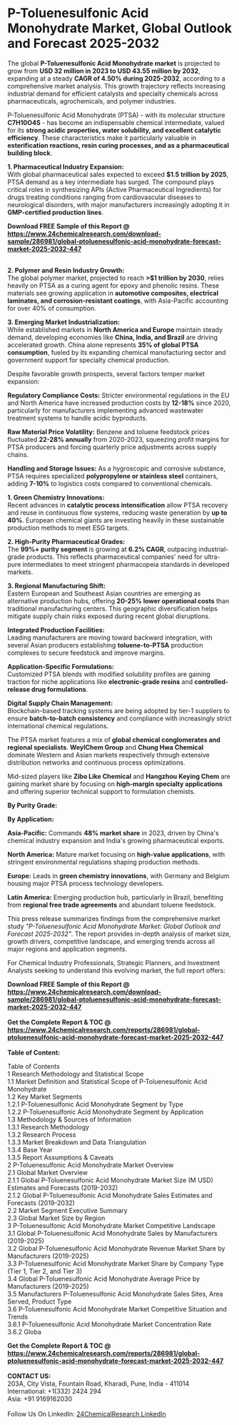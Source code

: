<h1>P-Toluenesulfonic Acid Monohydrate Market, Global Outlook and Forecast 2025-2032</h1><p>The global <strong>P-Toluenesulfonic Acid Monohydrate market</strong> is projected to grow from <strong>USD 32 million in 2023 to USD 43.55 million by 2032</strong>, expanding at a steady <strong>CAGR of 4.50% during 2025-2032</strong>, according to a comprehensive market analysis. This growth trajectory reflects increasing industrial demand for efficient catalysts and specialty chemicals across pharmaceuticals, agrochemicals, and polymer industries.</p><p>P-Toluenesulfonic Acid Monohydrate (PTSA) - with its molecular structure <strong>C7H10O4S</strong> - has become an indispensable chemical intermediate, valued for its <strong>strong acidic properties, water solubility, and excellent catalytic efficiency</strong>. These characteristics make it particularly valuable in <strong>esterification reactions, resin curing processes, and as a pharmaceutical building block</strong>.</p><p><strong>1. Pharmaceutical Industry Expansion:</strong><br>
With global pharmaceutical sales expected to exceed <strong>$1.5 trillion by 2025</strong>, PTSA demand as a key intermediate has surged. The compound plays critical roles in synthesizing APIs (Active Pharmaceutical Ingredients) for drugs treating conditions ranging from cardiovascular diseases to neurological disorders, with major manufacturers increasingly adopting it in <strong>GMP-certified production lines</strong>.</p><div><b>Download FREE Sample of this Report @ 
            <a href="https://www.24chemicalresearch.com/download-sample/286981/global-ptoluenesulfonic-acid-monohydrate-forecast-market-2025-2032-447">
            https://www.24chemicalresearch.com/download-sample/286981/global-ptoluenesulfonic-acid-monohydrate-forecast-market-2025-2032-447</a></b></div><br><p><strong>2. Polymer and Resin Industry Growth:</strong><br>
The global polymer market, projected to reach <strong>&gt;$1 trillion by 2030</strong>, relies heavily on PTSA as a curing agent for epoxy and phenolic resins. These materials see growing application in <strong>automotive composites, electrical laminates, and corrosion-resistant coatings</strong>, with Asia-Pacific accounting for over 40% of consumption.</p><p><strong>3. Emerging Market Industrialization:</strong><br>
While established markets in <strong>North America and Europe</strong> maintain steady demand, developing economies like <strong>China, India, and Brazil</strong> are driving accelerated growth. China alone represents <strong>35% of global PTSA consumption</strong>, fueled by its expanding chemical manufacturing sector and government support for specialty chemical production.</p><p>Despite favorable growth prospects, several factors temper market expansion:</p><p><strong>Regulatory Compliance Costs:</strong> Stricter environmental regulations in the EU and North America have increased production costs by <strong>12-18%</strong> since 2020, particularly for manufacturers implementing advanced wastewater treatment systems to handle acidic byproducts.</p><p><strong>Raw Material Price Volatility:</strong> Benzene and toluene feedstock prices fluctuated <strong>22-28% annually</strong> from 2020-2023, squeezing profit margins for PTSA producers and forcing quarterly price adjustments across supply chains.</p><p><strong>Handling and Storage Issues:</strong> As a hygroscopic and corrosive substance, PTSA requires specialized <strong>polypropylene or stainless steel</strong> containers, adding <strong>7-10%</strong> to logistics costs compared to conventional chemicals.</p><p><strong>1. Green Chemistry Innovations:</strong><br>
Recent advances in <strong>catalytic process intensification</strong> allow PTSA recovery and reuse in continuous flow systems, reducing waste generation by <strong>up to 40%</strong>. European chemical giants are investing heavily in these sustainable production methods to meet ESG targets.</p><p><strong>2. High-Purity Pharmaceutical Grades:</strong><br>
The <strong>99%+ purity segment</strong> is growing at <strong>6.2% CAGR</strong>, outpacing industrial-grade products. This reflects pharmaceutical companies' need for ultra-pure intermediates to meet stringent pharmacopeia standards in developed markets.</p><p><strong>3. Regional Manufacturing Shift:</strong><br>
Eastern European and Southeast Asian countries are emerging as alternative production hubs, offering <strong>20-25% lower operational costs</strong> than traditional manufacturing centers. This geographic diversification helps mitigate supply chain risks exposed during recent global disruptions.</p><p><strong>Integrated Production Facilities:</strong><br>
	Leading manufacturers are moving toward backward integration, with several Asian producers establishing <strong>toluene-to-PTSA</strong> production complexes to secure feedstock and improve margins.</p><p><strong>Application-Specific Formulations:</strong><br>
	Customized PTSA blends with modified solubility profiles are gaining traction for niche applications like <strong>electronic-grade resins</strong> and <strong>controlled-release drug formulations</strong>.</p><p><strong>Digital Supply Chain Management:</strong><br>
	Blockchain-based tracking systems are being adopted by tier-1 suppliers to ensure <strong>batch-to-batch consistency</strong> and compliance with increasingly strict international chemical regulations.</p><p>The PTSA market features a mix of <strong>global chemical conglomerates and regional specialists</strong>. <strong>WeylChem Group</strong> and <strong>Chung Hwa Chemical</strong> dominate Western and Asian markets respectively through extensive distribution networks and continuous process optimizations.</p><p>Mid-sized players like <strong>Zibo Like Chemical</strong> and <strong>Hangzhou Keying Chem</strong> are gaining market share by focusing on <strong>high-margin specialty applications</strong> and offering superior technical support to formulation chemists.</p><p><strong>By Purity Grade:</strong></p><p><strong>By Application:</strong></p><p><strong>Asia-Pacific:</strong> Commands <strong>48% market share</strong> in 2023, driven by China's chemical industry expansion and India's growing pharmaceutical exports.</p><p><strong>North America:</strong> Mature market focusing on <strong>high-value applications</strong>, with stringent environmental regulations shaping production methods.</p><p><strong>Europe:</strong> Leads in <strong>green chemistry innovations</strong>, with Germany and Belgium housing major PTSA process technology developers.</p><p><strong>Latin America:</strong> Emerging production hub, particularly in Brazil, benefiting from <strong>regional free trade agreements</strong> and abundant toluene feedstock.</p><p>This press release summarizes findings from the comprehensive market study <em>"P-Toluenesulfonic Acid Monohydrate Market: Global Outlook and Forecast 2025-2032"</em>. The report provides in-depth analysis of market size, growth drivers, competitive landscape, and emerging trends across all major regions and application segments.</p><p>For Chemical Industry Professionals, Strategic Planners, and Investment Analysts seeking to understand this evolving market, the full report offers:</p><div><b>Download FREE Sample of this Report @ 
            <a href="https://www.24chemicalresearch.com/download-sample/286981/global-ptoluenesulfonic-acid-monohydrate-forecast-market-2025-2032-447">
            https://www.24chemicalresearch.com/download-sample/286981/global-ptoluenesulfonic-acid-monohydrate-forecast-market-2025-2032-447</a></b></div><br><div><b>Get the Complete Report & TOC @ 
            <a href="https://www.24chemicalresearch.com/reports/286981/global-ptoluenesulfonic-acid-monohydrate-forecast-market-2025-2032-447">
            https://www.24chemicalresearch.com/reports/286981/global-ptoluenesulfonic-acid-monohydrate-forecast-market-2025-2032-447</a></b></div><br>
            <b>Table of Content:</b><p>Table of Contents<br />
1 Research Methodology and Statistical Scope<br />
1.1 Market Definition and Statistical Scope of P-Toluenesulfonic Acid Monohydrate<br />
1.2 Key Market Segments<br />
1.2.1 P-Toluenesulfonic Acid Monohydrate Segment by Type<br />
1.2.2 P-Toluenesulfonic Acid Monohydrate Segment by Application<br />
1.3 Methodology & Sources of Information<br />
1.3.1 Research Methodology<br />
1.3.2 Research Process<br />
1.3.3 Market Breakdown and Data Triangulation<br />
1.3.4 Base Year<br />
1.3.5 Report Assumptions & Caveats<br />
2 P-Toluenesulfonic Acid Monohydrate Market Overview<br />
2.1 Global Market Overview<br />
2.1.1 Global P-Toluenesulfonic Acid Monohydrate Market Size (M USD) Estimates and Forecasts (2019-2032)<br />
2.1.2 Global P-Toluenesulfonic Acid Monohydrate Sales Estimates and Forecasts (2019-2032)<br />
2.2 Market Segment Executive Summary<br />
2.3 Global Market Size by Region<br />
3 P-Toluenesulfonic Acid Monohydrate Market Competitive Landscape<br />
3.1 Global P-Toluenesulfonic Acid Monohydrate Sales by Manufacturers (2019-2025)<br />
3.2 Global P-Toluenesulfonic Acid Monohydrate Revenue Market Share by Manufacturers (2019-2025)<br />
3.3 P-Toluenesulfonic Acid Monohydrate Market Share by Company Type (Tier 1, Tier 2, and Tier 3)<br />
3.4 Global P-Toluenesulfonic Acid Monohydrate Average Price by Manufacturers (2019-2025)<br />
3.5 Manufacturers P-Toluenesulfonic Acid Monohydrate Sales Sites, Area Served, Product Type<br />
3.6 P-Toluenesulfonic Acid Monohydrate Market Competitive Situation and Trends<br />
3.6.1 P-Toluenesulfonic Acid Monohydrate Market Concentration Rate<br />
3.6.2 Globa</p><div><b>Get the Complete Report & TOC @ 
            <a href="https://www.24chemicalresearch.com/reports/286981/global-ptoluenesulfonic-acid-monohydrate-forecast-market-2025-2032-447">
            https://www.24chemicalresearch.com/reports/286981/global-ptoluenesulfonic-acid-monohydrate-forecast-market-2025-2032-447</a></b></div><br><b>CONTACT US:</b><br>
            203A, City Vista, Fountain Road, Kharadi, Pune, India - 411014<br>
            International: +1(332) 2424 294<br>
            Asia: +91 9169162030 <br><br>
            Follow Us On LinkedIn: <a href="https://www.linkedin.com/company/24chemicalresearch/">24ChemicalResearch LinkedIn</a>